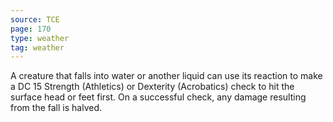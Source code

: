 ```yaml
---
source: TCE
page: 170
type: weather
tag: weather
---
```

A creature that falls into water or another liquid can use its reaction to make a DC 15 Strength (Athletics) or Dexterity (Acrobatics) check to hit the surface head or feet first. On a successful check, any damage resulting from the fall is halved.

